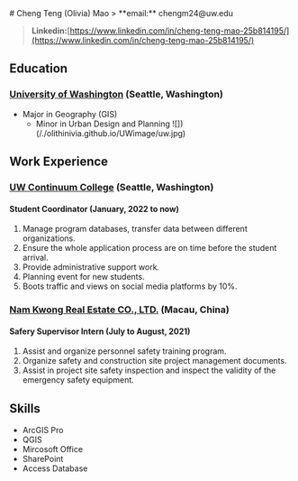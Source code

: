 <link href="style.css" ></link>
# Cheng Teng (Olivia) Mao
> **email:** chengm24@uw.edu

> **Linkedin:**[https://www.linkedin.com/in/cheng-teng-mao-25b814195/](https://www.linkedin.com/in/cheng-teng-mao-25b814195/)

## Education
### [University of Washington](https://www.washington.edu/) (Seattle, Washington)
- Major in Geography (GIS)
  - Minor in Urban Design and Planning
![])(/./olithinivia.github.io/UWimage/uw.jpg)
## Work Experience 
### [UW Continuum College](https://www.continuum.uw.edu/) (Seattle, Washington)   
#### Student Coordinator (January, 2022 to now)
1. Manage program databases, transfer data between different organizations.
2. Ensure the whole application process are on time before the student arrival.
3. Provide administrative support work.
4. Planning event for new students.
5. Boots traffic and views on social media platforms by 10%.

### [Nam Kwong Real Estate CO., LTD.](http://en.namkwong.com.mo/col/col2013/index.html) (Macau, China) 
#### Safery Supervisor Intern (July to August, 2021)
1. Assist and organize personnel safety training program.
2. Organize safety and construction site project management documents.
3. Assist in project site safety inspection and inspect the validity of the emergency safety equipment.

## Skills
- ArcGIS Pro
- QGIS
- Mircosoft Office
- SharePoint
- Access Database

